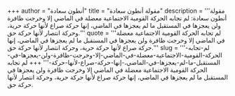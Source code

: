 +++
author = "أنطون سعادة"
title = "مقولة أنطون سعادة"
description = '''مقولة أنطون سعادة: لم تجابه الحركة القومية الاجتماعية معضلة في الماضي إلا وخرجت ظافرة ولن يعجزها في المستقبل ما لم يعجزها في الماضي، إنها حركة صراع لأنها حركة حرية، وحركة انتصار لأنها حركة حق.'''
quote = '''لم تجابه الحركة القومية الاجتماعية معضلة في الماضي إلا وخرجت ظافرة ولن يعجزها في المستقبل ما لم يعجزها في الماضي، إنها حركة صراع لأنها حركة حرية، وحركة انتصار لأنها حركة حق.'''
slug = '''لم-تجابه-الحركة-القومية-الاجتماعية-معضلة-في-الماضي-إلا-وخرجت-ظافرة-ولن-يعجزها-في-المستقبل-ما-لم-يعجزها-في-الماضي،-إنها-حركة-صراع-لأنها-حركة-'''
+++
لم تجابه الحركة القومية الاجتماعية معضلة في الماضي إلا وخرجت ظافرة ولن يعجزها في المستقبل ما لم يعجزها في الماضي، إنها حركة صراع لأنها حركة حرية، وحركة انتصار لأنها حركة حق.
